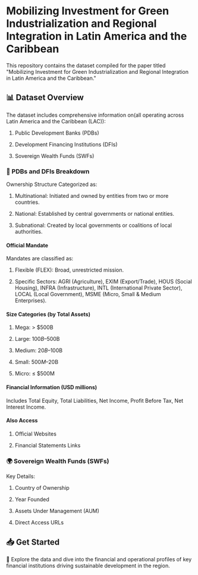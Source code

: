 # Mobilizing Investment for Green Industrialization and Regional Integration in Latin America and the Caribbean

This repository contains the dataset compiled for the paper titled "Mobilizing Investment for Green Industrialization and Regional Integration in Latin America and the Caribbean."

## 📊 Dataset Overview
The dataset includes comprehensive information on(all operating across Latin America and the Caribbean (LAC)):

1. Public Development Banks (PDBs)

2. Development Financing Institutions (DFIs)

3. Sovereign Wealth Funds (SWFs)


### 🏦 PDBs and DFIs Breakdown
Ownership Structure
Categorized as:

1. Multinational: Initiated and owned by entities from two or more countries.

2. National: Established by central governments or national entities.

3. Subnational: Created by local governments or coalitions of local authorities.

#### Official Mandate
Mandates are classified as:

1. Flexible (FLEX): Broad, unrestricted mission.

2. Specific Sectors: AGRI (Agriculture), EXIM (Export/Trade), HOUS (Social Housing), INFRA (Infrastructure), INTL (International Private Sector), LOCAL (Local Government), MSME (Micro, Small & Medium Enterprises).

#### Size Categories (by Total Assets)

1. Mega: > $500B

2. Large: $100B–$500B

3. Medium: $20B–$100B

4. Small: $500M–$20B

5. Micro: ≤ $500M

#### Financial Information (USD millions)
Includes Total Equity, Total Liabilities, Net Income, Profit Before Tax, Net Interest Income.

#### Also Access

1. Official Websites

2. Financial Statements Links

### 🌍 Sovereign Wealth Funds (SWFs)
Key Details:

1. Country of Ownership

2. Year Founded

3. Assets Under Management (AUM)

4. Direct Access URLs

## 📥 Get Started
🔗 Explore the data and dive into the financial and operational profiles of key financial institutions driving sustainable development in the region.